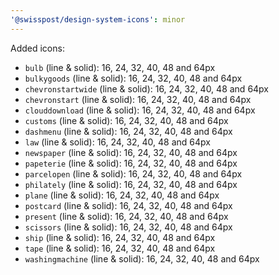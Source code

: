 ```yaml
---
'@swisspost/design-system-icons': minor
---
```


Added icons:

- `bulb` (line & solid): 16, 24, 32, 40, 48 and 64px
- `bulkygoods` (line & solid): 16, 24, 32, 40, 48 and 64px
- `chevronstartwide` (line & solid): 16, 24, 32, 40, 48 and 64px
- `chevronstart` (line & solid): 16, 24, 32, 40, 48 and 64px
- `clouddownload` (line & solid): 16, 24, 32, 40, 48 and 64px
- `customs` (line & solid): 16, 24, 32, 40, 48 and 64px
- `dashmenu` (line & solid): 16, 24, 32, 40, 48 and 64px
- `law` (line & solid): 16, 24, 32, 40, 48 and 64px
- `newspaper` (line & solid): 16, 24, 32, 40, 48 and 64px
- `papeterie` (line & solid): 16, 24, 32, 40, 48 and 64px
- `parcelopen` (line & solid): 16, 24, 32, 40, 48 and 64px
- `philately` (line & solid): 16, 24, 32, 40, 48 and 64px
- `plane` (line & solid): 16, 24, 32, 40, 48 and 64px
- `postcard` (line & solid): 16, 24, 32, 40, 48 and 64px
- `present` (line & solid): 16, 24, 32, 40, 48 and 64px
- `scissors` (line & solid): 16, 24, 32, 40, 48 and 64px
- `ship` (line & solid): 16, 24, 32, 40, 48 and 64px
- `tape` (line & solid): 16, 24, 32, 40, 48 and 64px
- `washingmachine` (line & solid): 16, 24, 32, 40, 48 and 64px